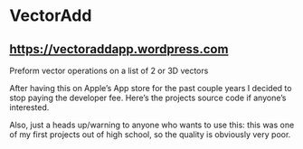 # VectorAdd  
## https://vectoraddapp.wordpress.com

Preform vector operations on a list of 2 or 3D vectors

After having this on Apple’s App store for the past couple years I
decided to stop paying the developer fee. Here’s the projects source
code if anyone’s interested.

Also, just a heads up/warning to anyone who wants to use this: this was one of my first projects out of high school, so the quality is obviously very poor.
